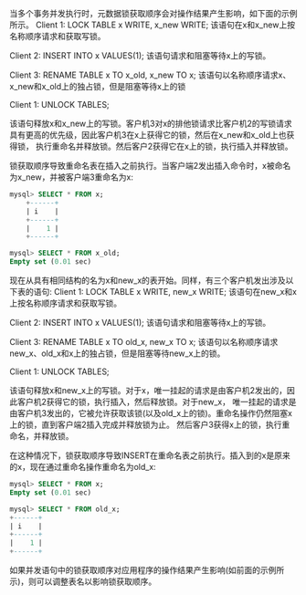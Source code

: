 当多个事务并发执行时，元数据锁获取顺序会对操作结果产生影响，如下面的示例所示。
Client 1:
	LOCK TABLE x WRITE, x_new WRITE;
	该语句在x和x_new上按名称顺序请求和获取写锁。

Client 2:
	INSERT INTO x VALUES(1);
	该语句请求和阻塞等待x上的写锁。
	
Client 3:
	RENAME TABLE x TO x_old, x_new TO x;
	该语句以名称顺序请求x、x_new和x_old上的独占锁，但是阻塞等待x上的锁

Client 1:
	UNLOCK TABLES;

该语句释放x和x_new上的写锁。客户机3对x的排他锁请求比客户机2的写锁请求具有更高的优先级，因此客户机3在x上获得它的锁，然后在x_new和x_old上也获得锁，
执行重命名并释放锁。然后客户2获得它在x上的锁，执行插入并释放锁。

锁获取顺序导致重命名表在插入之前执行。当客户端2发出插入命令时，x被命名为x_new，并被客户端3重命名为x:

```sql
mysql> SELECT * FROM x;
	+------+
	| i    |
	+------+
	|    1 |
	+------+

mysql> SELECT * FROM x_old;
Empty set (0.01 sec)

```



现在从具有相同结构的名为x和new_x的表开始。同样，有三个客户机发出涉及以下表的语句:
Client 1:
	LOCK TABLE x WRITE, new_x WRITE;
	该语句在new_x和x上按名称顺序请求和获取写锁。
	
Client 2:
	INSERT INTO x VALUES(1);
	该语句请求和阻塞等待x上的写锁。
	
Client 3:
	RENAME TABLE x TO old_x, new_x TO x;
	该语句以名称顺序请求new_x、old_x和x上的独占锁，但是阻塞等待new_x上的锁。
	
Client 1:
	UNLOCK TABLES;
	
该语句释放x和new_x上的写锁。对于x，唯一挂起的请求是由客户机2发出的，因此客户机2获得它的锁，执行插入，然后释放锁。对于new_x，
唯一挂起的请求是由客户机3发出的，它被允许获取该锁(以及old_x上的锁)。重命名操作仍然阻塞x上的锁，直到客户端2插入完成并释放锁为止。
然后客户3获得x上的锁，执行重命名，并释放锁。

在这种情况下，锁获取顺序导致INSERT在重命名表之前执行。插入到的x是原来的x，现在通过重命名操作重命名为old_x:

```sql
mysql> SELECT * FROM x;
Empty set (0.01 sec)

mysql> SELECT * FROM old_x;
+------+
| i    |
+------+
|    1 |
+------+

```



如果并发语句中的锁获取顺序对应用程序的操作结果产生影响(如前面的示例所示)，则可以调整表名以影响锁获取顺序。